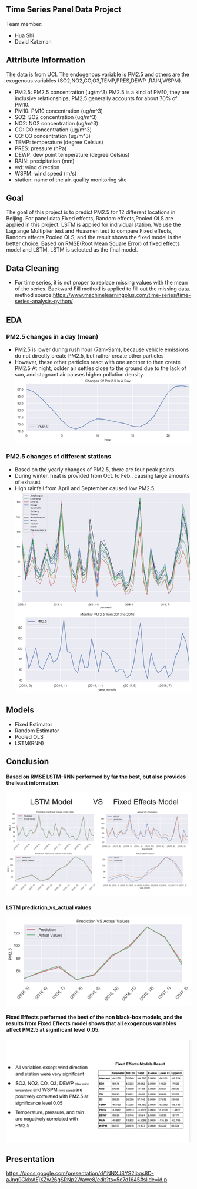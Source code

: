 ## Time Series Panel Data Project
Team member: 
- Hua Shi
- David Katzman 
## Attribute Information
The data is from UCI. The endogenous variable is PM2.5 and  others are the exogenous variables (SO2,NO2,CO,O3,TEMP,PRES,DEWP	,RAIN,WSPM).

- PM2.5: PM2.5 concentration (ug/m^3) PM2.5 is a kind of PM10, they are inclusive relationships, PM2.5     generally accounts for about 70% of PM10.
- PM10: PM10 concentration (ug/m^3)
- SO2: SO2 concentration (ug/m^3)
- NO2: NO2 concentration (ug/m^3)
- CO: CO concentration (ug/m^3)
- O3: O3 concentration (ug/m^3)
- TEMP: temperature (degree Celsius)
- PRES: pressure (hPa)
- DEWP: dew point temperature (degree Celsius)
- RAIN: precipitation (mm)
- wd: wind direction
- WSPM: wind speed (m/s)
- station: name of the air-quality monitoring site

## Goal
The goal of this project is to predict PM2.5 for 12 different locations in Beijing. For panel data,Fixed effects, Random effects,Pooled OLS are applied in this project. LSTM is applied for individual station. We use the Lagrange Multiplier test and Huasmen test to compare Fixed effects, Random effects,Pooled OLS, and the result shows the fixed model is the better choice. Based on RMSE(Root Mean Square Error) of fixed effects model and LSTM, LSTM is selected as the final model.


## Data Cleaning
- For time series, it is not proper to replace missing values with the mean of the series. Backward Fill method is applied to fill out the missing data.
method source:https://www.machinelearningplus.com/time-series/time-series-analysis-python/
## EDA

### PM2.5 changes in a day (mean)
- PM2.5 is lower during rush hour (7am-9am), because vehicle emissions do not directly create PM2.5, but rather create other particles
- However, these other particles react with one another to then create PM2.5
At night, colder air settles close to the ground due to the lack of sun, and stagnant air causes higher pollution density.
![PM2.5_hoursly-changes.png](PM2.5_hoursly-changes.png)
### PM2.5 changes of different stations
- Based on the yearly changes of PM2.5, there are four peak points.
- During winter, heat is provided from Oct. to Feb., causing large amounts of exhaust 
- High rainfall from April and September caused low PM2.5.
![pm2.5_of_different_stations.png](pm2.5_of_different_stations.png)
![PM2.5_monthly_changes.png](PM2.5_monthly_changes.png)
## Models
- Fixed Estimator 
- Random Estimator
- Pooled OLS
- LSTM(RNN)

## Conclusion
####  Based on RMSE  LSTM-RNN performed by far the best, but also provides the least information.
![LSTM_vs_Fixed_Effects.png](LSTM_vs_Fixed_Effects.png)
#### LSTM prediction_vs_actual values
![prediction_vs_actual.png](prediction_vs_actual.png)
#### Fixed Effects performed the best of the non black-box models, and the results from Fixed Effects model shows that all exogenous variables affect PM2.5 at significant level 0.05.
![fixed_effects_models_result.png](fixed_effects_models_result.png)
 ## Presentation
 https://docs.google.com/presentation/d/1NNXJSYS2ibqs8D-aJng0CkixAEjXZw26gSRNp2Wawe8/edit?ts=5e7d1645#slide=id.p
 
